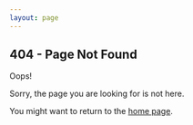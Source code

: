 ```yaml
---
layout: page
---
```


## 404 - Page Not Found
Oops!


Sorry, the page you are looking for is not here.

You might want to return to the [home page](/).

